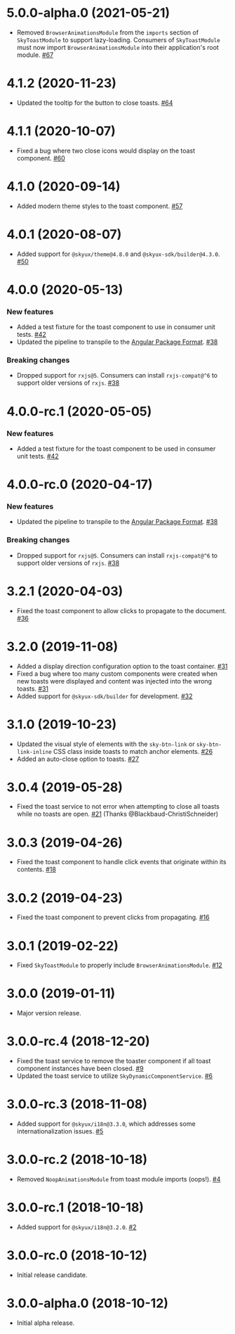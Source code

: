 # 5.0.0-alpha.0 (2021-05-21)

- Removed `BrowserAnimationsModule` from the `imports` section of `SkyToastModule` to support lazy-loading. Consumers of `SkyToastModule` must now import `BrowserAnimationsModule` into their application's root module. [#67](https://github.com/blackbaud/skyux-toast/pull/67)
# 4.1.2 (2020-11-23)

- Updated the tooltip for the button to close toasts. [#64](https://github.com/blackbaud/skyux-toast/pull/64)

# 4.1.1 (2020-10-07)

- Fixed a bug where two close icons would display on the toast component. [#60](https://github.com/blackbaud/skyux-toast/pull/60)

# 4.1.0 (2020-09-14)

- Added modern theme styles to the toast component. [#57](https://github.com/blackbaud/skyux-toast/pull/57)

# 4.0.1 (2020-08-07)

- Added support for `@skyux/theme@4.8.0` and `@skyux-sdk/builder@4.3.0`. [#50](https://github.com/blackbaud/skyux-toast/pull/50)

# 4.0.0 (2020-05-13)

### New features

- Added a test fixture for the toast component to use in consumer unit tests. [#42](https://github.com/blackbaud/skyux-toast/pull/42)
- Updated the pipeline to transpile to the [Angular Package Format](https://docs.google.com/document/d/1CZC2rcpxffTDfRDs6p1cfbmKNLA6x5O-NtkJglDaBVs/preview). [#38](https://github.com/blackbaud/skyux-toast/pull/38)

### Breaking changes

- Dropped support for `rxjs@5`. Consumers can install `rxjs-compat@^6` to support older versions of `rxjs`. [#38](https://github.com/blackbaud/skyux-toast/pull/38)

# 4.0.0-rc.1 (2020-05-05)

### New features

- Added a test fixture for the toast component to be used in consumer unit tests. [#42](https://github.com/blackbaud/skyux-toast/pull/42)

# 4.0.0-rc.0 (2020-04-17)

### New features

- Updated the pipeline to transpile to the [Angular Package Format](https://docs.google.com/document/d/1CZC2rcpxffTDfRDs6p1cfbmKNLA6x5O-NtkJglDaBVs/preview). [#38](https://github.com/blackbaud/skyux-toast/pull/38)

### Breaking changes

- Dropped support for `rxjs@5`. Consumers can install `rxjs-compat@^6` to support older versions of `rxjs`. [#38](https://github.com/blackbaud/skyux-toast/pull/38)

# 3.2.1 (2020-04-03)

- Fixed the toast component to allow clicks to propagate to the document. [#36](https://github.com/blackbaud/skyux-toast/pull/36)

# 3.2.0 (2019-11-08)

- Added a display direction configuration option to the toast container. [#31](https://github.com/blackbaud/skyux-toast/pull/31)
- Fixed a bug where too many custom components were created when new toasts were displayed and content was injected into the wrong toasts. [#31](https://github.com/blackbaud/skyux-toast/pull/31)
- Added support for `@skyux-sdk/builder` for development. [#32](https://github.com/blackbaud/skyux-toast/pull/32)

# 3.1.0 (2019-10-23)

- Updated the visual style of elements with the `sky-btn-link` or `sky-btn-link-inline` CSS class inside toasts to match anchor elements. [#26](https://github.com/blackbaud/skyux-toast/pull/26)
- Added an auto-close option to toasts. [#27](https://github.com/blackbaud/skyux-toast/pull/27)

# 3.0.4 (2019-05-28)

- Fixed the toast service to not error when attempting to close all toasts while no toasts are open. [#21](https://github.com/blackbaud/skyux-toast/pull/21) (Thanks @Blackbaud-ChristiSchneider)

# 3.0.3 (2019-04-26)

- Fixed the toast component to handle click events that originate within its contents. [#18](https://github.com/blackbaud/skyux-toast/pull/18)

# 3.0.2 (2019-04-23)

- Fixed the toast component to prevent clicks from propagating. [#16](https://github.com/blackbaud/skyux-toast/pull/16)

# 3.0.1 (2019-02-22)

- Fixed `SkyToastModule` to properly include `BrowserAnimationsModule`. [#12](https://github.com/blackbaud/skyux-toast/pull/12)

# 3.0.0 (2019-01-11)

- Major version release.

# 3.0.0-rc.4 (2018-12-20)

- Fixed the toast service to remove the toaster component if all toast component instances have been closed. [#9](https://github.com/blackbaud/skyux-toast/pull/9)
- Updated the toast service to utilize `SkyDynamicComponentService`. [#6](https://github.com/blackbaud/skyux-toast/pull/6)

# 3.0.0-rc.3 (2018-11-08)

- Added support for `@skyux/i18n@3.3.0`, which addresses some internationalization issues. [#5](https://github.com/blackbaud/skyux-toast/pull/5)

# 3.0.0-rc.2 (2018-10-18)

- Removed `NoopAnimationsModule` from toast module imports (oops!). [#4](https://github.com/blackbaud/skyux-toast/pull/4)

# 3.0.0-rc.1 (2018-10-18)

- Added support for `@skyux/i18n@3.2.0`. [#2](https://github.com/blackbaud/skyux-toast/pull/2)

# 3.0.0-rc.0 (2018-10-12)

- Initial release candidate.

# 3.0.0-alpha.0 (2018-10-12)

- Initial alpha release.
